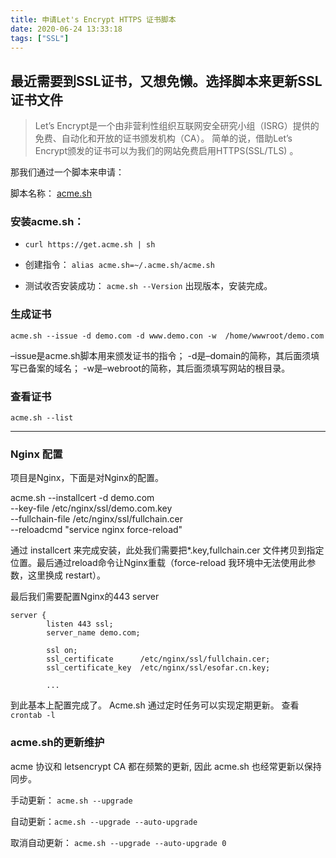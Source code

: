 ```yaml
---
title: 申请Let's Encrypt HTTPS 证书脚本
date: 2020-06-24 13:33:18
tags: ["SSL"]
---
```


## 最近需要到SSL证书，又想免懒。选择脚本来更新SSL证书文件

> Let’s Encrypt是一个由非营利性组织互联网安全研究小组（ISRG）提供的免费、自动化和开放的证书颁发机构（CA）。
简单的说，借助Let’s Encrypt颁发的证书可以为我们的网站免费启用HTTPS(SSL/TLS) 。

那我们通过一个脚本来申请：

脚本名称： [acme.sh](https://github.com/acmesh-official/acme.sh)

### 安装acme.sh： 
* `curl https://get.acme.sh | sh`

* 创建指令： `alias acme.sh=~/.acme.sh/acme.sh`

* 测试收否安装成功： `acme.sh --Version`
出现版本，安装完成。


### 生成证书
`acme.sh --issue -d demo.com -d www.demo.con -w 
/home/wwwroot/demo.com`

–issue是acme.sh脚本用来颁发证书的指令；
-d是–domain的简称，其后面须填写已备案的域名；
-w是–webroot的简称，其后面须填写网站的根目录。

### 查看证书
`acme.sh --list`

---

### Nginx 配置
项目是Nginx，下面是对Nginx的配置。

acme.sh  --installcert -d demo.com \
         --key-file /etc/nginx/ssl/demo.com.key \
         --fullchain-file /etc/nginx/ssl/fullchain.cer \
         --reloadcmd "service nginx force-reload"

通过 installcert 来完成安装，此处我们需要把*.key,fullchain.cer 文件拷贝到指定位置。最后通过reload命令让Nginx重载（force-reload 我环境中无法使用此参数，这里换成 restart）。

最后我们需要配置Nginx的443 server

```nginx
server {
        listen 443 ssl;
        server_name demo.com;
        
        ssl on;
        ssl_certificate      /etc/nginx/ssl/fullchain.cer;
        ssl_certificate_key  /etc/nginx/ssl/esofar.cn.key;
        
        ...
```

到此基本上配置完成了。
Acme.sh 通过定时任务可以实现定期更新。 查看 `crontab -l`

### acme.sh的更新维护
acme 协议和 letsencrypt CA 都在频繁的更新, 因此 acme.sh 也经常更新以保持同步。

手动更新： `acme.sh --upgrade`

自动更新：`acme.sh --upgrade --auto-upgrade`

取消自动更新： `acme.sh --upgrade --auto-upgrade 0`
